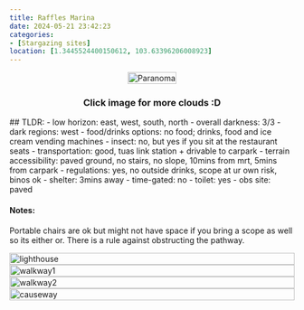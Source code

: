 ```yaml
---
title: Raffles Marina
date: 2024-05-21 23:42:23
categories: 
- [Stargazing sites]
location: [1.3445524400150612, 103.63396206008923]
---
```

<!DOCTYPE html>
<html lang="en">
<head>
    <meta charset="UTF-8">
    <meta name="viewport" content="width=device-width, initial-scale=1.0">
    <title>Clouds</title>
    <style>
        .gallery-page {
            display: flex;
            justify-content: center;
            align-items: center;
            flex-direction: column;
            margin: 0px;
        }
        .gallery-list {
            display: flex;
            flex-wrap: wrap;
            justify-content: center;
        }
        .gallery-column {
            flex: 1;
            max-width: 500px;
            margin: 0px;
        }
        .gallery-item {
            position: relative;
            overflow: hidden;
        }
        .gallery-item img {
            width: 100%;
            height: auto;
            display: block;
        }
        .gallery-item a {
            display: block;
            text-decoration: none;
            color: inherit;
        }
    </style>
</head>
<body>
    <div class="gallery-page">
        <div class="gallery-list">
            <div class="gallery-column">
                <div class="gallery-item">
                    <a href="Clouds">
                        <img src="img/paranoma.jpg" alt="Paranoma">
                    </a>
                </div>
            </div>
        </div>
    </div>
    <h3 style="text-align: center;">Click image for more clouds :D</h3>
</body>
</html>
## TLDR:
- low horizon: east, west, south, north
- overall darkness: 3/3
- dark regions: west
- food/drinks options: no food; drinks, food and ice cream vending machines
- insect: no, but yes if you sit at the restaurant seats 
- transportation: good, tuas link station + drivable to carpark
- terrain accessibility: paved ground, no stairs, no slope, 10mins from mrt, 5mins from carpark
- regulations: yes, no outside drinks, scope at ur own risk, binos ok
- shelter: 3mins away
- time-gated: no
- toilet: yes
- obs site: paved



#### Notes:
Portable chairs are ok but might not have space if you bring a scope as well so its either or. There is a rule against obstructing the pathway.

<!DOCTYPE html>
<html lang="en">
<head>
    <meta charset="UTF-8">
    <meta name="viewport" content="width=device-width, initial-scale=1.0">
    <title>Clouds</title>
    <style>
        .gallery-container {
            display: flex;
            flex-wrap: wrap;
            justify-content: space-between;
        }
        .gallery-item {
            flex: 0 0 50%;
            margin-bottom: 0px; /* Adjust margin as needed */
        }
        @media (max-width: 992px) {
            .gallery-item {
                flex: 0 0 100%; /* Make each item take up full width on smaller screens */
            }
        }
    </style>
</head>
<body>
    <div class="gallery-container">
        <div class="gallery-item">
            <a href="img/lighthouse.jpg" target="_blank"><img src="img/lighthouse.jpg" alt="lighthouse"></a>
        </div>
        <div class="gallery-item">
            <a href="img/walkway1.jpg" target="_blank"><img src="img/walkway1.jpg" alt="walkway1"></a>
        </div>
        <div class="gallery-item">
            <a href="img/walkway2.jpg" target="_blank"><img src="img/walkway2.jpg" alt="walkway2"></a>
        </div>
        <div class="gallery-item">
            <a href="img/causeway.jpg" target="_blank"><img src="img/causeway.jpg" alt="causeway"></a>
        </div>
    </div>
</body>
</html>
